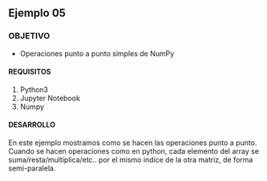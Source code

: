 ## Ejemplo 05

### OBJETIVO 
 - Operaciones punto a punto simples de NumPy

#### REQUISITOS 
1. Python3
2. Jupyter Notebook
3. Numpy

#### DESARROLLO
En este ejemplo mostramos como se hacen las operaciones punto a punto. Cuando se hacen operaciones como en python, cada elemento del array se suma/resta/multiplica/etc.. por el mismo indice de la otra matriz, de forma semi-paralela.

